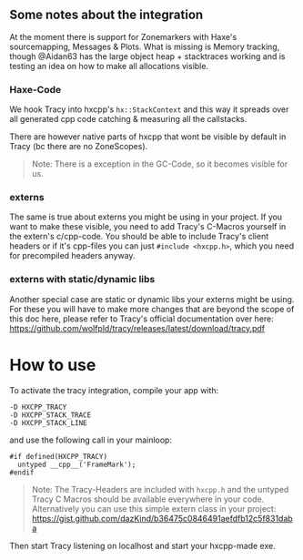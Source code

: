 ## Some notes about the integration

At the moment there is support for Zonemarkers with Haxe's sourcemapping, Messages & Plots. What is missing is Memory tracking, though @Aidan63 has the large object heap + stacktraces working and is testing an idea on how to make all allocations visible.

### Haxe-Code
We hook Tracy into hxcpp's `hx::StackContext` and this way it spreads over all generated cpp code catching & measuring all the callstacks. 

There are however native parts of hxcpp that wont be visible by default in Tracy (bc there are no ZoneScopes).
> Note: There is a exception in the GC-Code, so it becomes visible for us.

### externs
The same is true about externs you might be using in your project. If you want to make these visible, you need to add Tracy's C-Macros yourself in the extern's c/cpp-code. You should be able to include Tracy's client headers or if it's cpp-files you can just `#include <hxcpp.h>`, which you need for precompiled headers anyway. 

### externs with static/dynamic libs
Another special case are static or dynamic libs your externs might be using. For these you will have to make more changes that are beyond the scope of this doc here, please refer to Tracy's official documentation over here: https://github.com/wolfpld/tracy/releases/latest/download/tracy.pdf


# How to use 

To activate the tracy integration, compile your app with:

```
-D HXCPP_TRACY
-D HXCPP_STACK_TRACE
-D HXCPP_STACK_LINE
```

and use the following call in your mainloop:

```
#if defined(HXCPP_TRACY)
  untyped __cpp__('FrameMark');
#endif
```

> Note: The Tracy-Headers are included with `hxcpp.h` and the untyped Tracy C Macros should be available everywhere in your code.
> Alternatively you can use this simple extern class in your project: https://gist.github.com/dazKind/b36475c0846491aefdfb12c5f831daba


Then start Tracy listening on localhost and start your hxcpp-made exe.